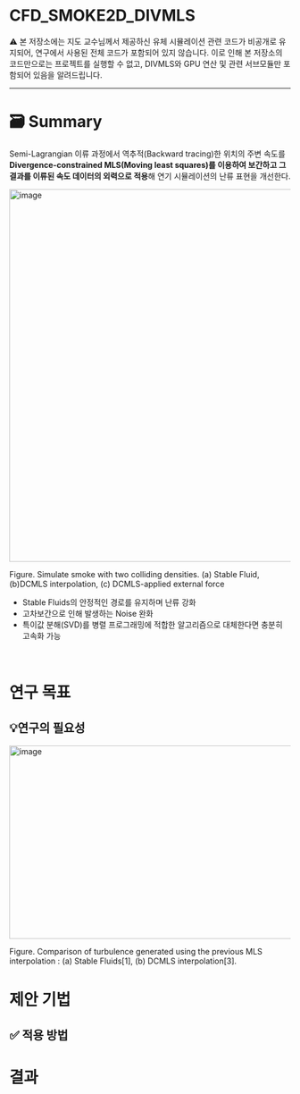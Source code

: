 # CFD_SMOKE2D_DIVMLS
⚠️ 본 저장소에는 지도 교수님께서 제공하신 유체 시뮬레이션 관련 코드가 비공개로 유지되어, 연구에서 사용된 전체 코드가 포함되어 있지 않습니다.
이로 인해 본 저장소의 코드만으로는 프로젝트를 실행할 수 없고, DIVMLS와 GPU 연산 및 관련 서브모듈만 포함되어 있음을 알려드립니다.
<hr>

# 🗃️ Summary 
Semi-Lagrangian 이류 과정에서 역추적(Backward tracing)한 위치의 주변 속도를 **Divergence-constrained MLS(Moving least squares)를 이용하여 보간하고 그 결과를 이류된 속도 데이터의 외력으로 적용**해 연기 시뮬레이션의 난류 표현을 개선한다.

<img width="578" height="667" alt="image" src="https://github.com/user-attachments/assets/56d75a11-97d9-4aad-9124-0651853c8e3b" />

Figure. Simulate smoke with two colliding densities. (a) Stable Fluid, (b)DCMLS interpolation, (c) DCMLS-applied external force

- Stable Fluids의 안정적인 경로를 유지하며 난류 강화
- 고차보간으로 인해 발생하는 Noise 완화
- 특이값 분해(SVD)를 병렬 프로그래밍에 적합한 알고리즘으로 대체한다면 충분히 고속화 가능
<br>

# 연구 목표

## 💡연구의 필요성
<img width="623" height="346" alt="image" src="https://github.com/user-attachments/assets/3a9b4f9f-2001-423c-bd57-1a940f614835" />

Figure. Comparison of turbulence generated using the previous MLS interpolation : (a) Stable Fluids[1], (b) DCMLS interpolation[3].

# 제안 기법

## ✅ 적용 방법

# 결과
